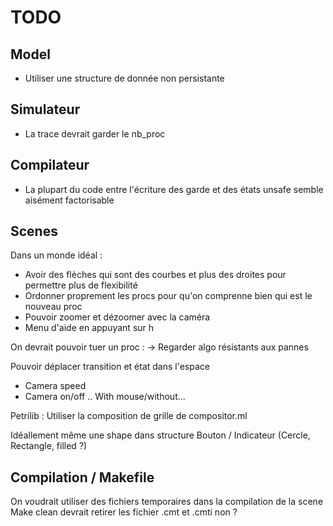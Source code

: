 # TODO

## Model

- Utiliser une structure de donnée non persistante

## Simulateur

- La trace devrait garder le nb_proc

## Compilateur

- La plupart du code entre l'écriture des garde et des états unsafe semble aisément factorisable

## Scenes 

Dans un monde idéal : 
- Avoir des flèches qui sont des courbes et plus des droites pour permettre plus de flexibilité
- Ordonner proprement les procs pour qu'on comprenne bien qui est le nouveau proc
- Pouvoir zoomer et dézoomer avec la caméra
- Menu d'aide en appuyant sur h

On devrait pouvoir tuer un proc : 
-> Regarder algo résistants aux pannes 

Pouvoir déplacer transition et état dans l'espace

- Camera speed
- Camera on/off .. With mouse/without...

Petrilib : Utiliser la composition de grille de compositor.ml

Idéallement même une shape dans structure Bouton / Indicateur (Cercle, Rectangle, filled ?)

## Compilation / Makefile

On voudrait utiliser des fichiers temporaires dans la compilation de la scene
Make clean devrait retirer les fichier .cmt et .cmti non ?
